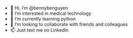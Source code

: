 - 👋 Hi, I’m @bennybenguyen
- 👀 I’m interested in medical technology
- 🌱 I’m currently learning python
- 💞️ I’m looking to collaborate with friends and colleagues
- 📫 Just text me on LinkedIn

<!---
bennybenguyen/bennybenguyen is a ✨ special ✨ repository because its `README.md` (this file) appears on your GitHub profile.
You can click the Preview link to take a look at your changes.
--->
